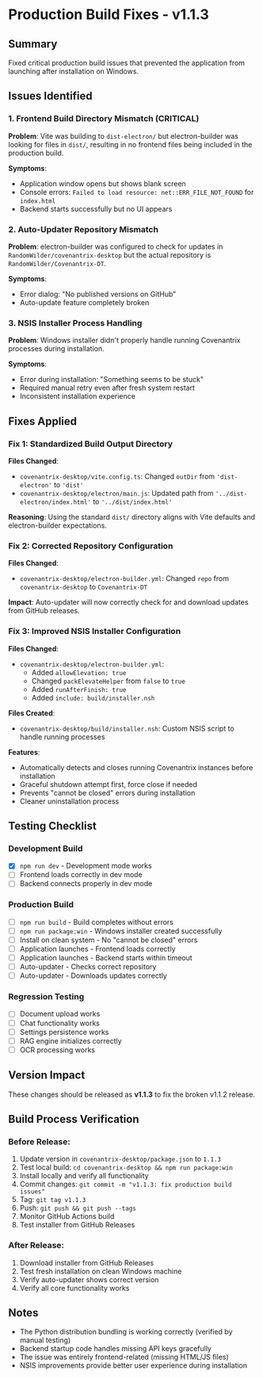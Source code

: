 # Production Build Fixes - v1.1.3

## Summary
Fixed critical production build issues that prevented the application from launching after installation on Windows.

## Issues Identified

### 1. Frontend Build Directory Mismatch (CRITICAL)
**Problem**: Vite was building to `dist-electron/` but electron-builder was looking for files in `dist/`, resulting in no frontend files being included in the production build.

**Symptoms**:
- Application window opens but shows blank screen
- Console errors: `Failed to load resource: net::ERR_FILE_NOT_FOUND` for `index.html`
- Backend starts successfully but no UI appears

### 2. Auto-Updater Repository Mismatch
**Problem**: electron-builder was configured to check for updates in `RandomWilder/covenantrix-desktop` but the actual repository is `RandomWilder/Covenantrix-DT`.

**Symptoms**:
- Error dialog: "No published versions on GitHub"
- Auto-update feature completely broken

### 3. NSIS Installer Process Handling
**Problem**: Windows installer didn't properly handle running Covenantrix processes during installation.

**Symptoms**:
- Error during installation: "Something seems to be stuck"
- Required manual retry even after fresh system restart
- Inconsistent installation experience

## Fixes Applied

### Fix 1: Standardized Build Output Directory
**Files Changed**:
- `covenantrix-desktop/vite.config.ts`: Changed `outDir` from `'dist-electron'` to `'dist'`
- `covenantrix-desktop/electron/main.js`: Updated path from `'../dist-electron/index.html'` to `'../dist/index.html'`

**Reasoning**: Using the standard `dist/` directory aligns with Vite defaults and electron-builder expectations.

### Fix 2: Corrected Repository Configuration
**Files Changed**:
- `covenantrix-desktop/electron-builder.yml`: Changed `repo` from `covenantrix-desktop` to `Covenantrix-DT`

**Impact**: Auto-updater will now correctly check for and download updates from GitHub releases.

### Fix 3: Improved NSIS Installer Configuration
**Files Changed**:
- `covenantrix-desktop/electron-builder.yml`: 
  - Added `allowElevation: true`
  - Changed `packElevateHelper` from `false` to `true`
  - Added `runAfterFinish: true`
  - Added `include: build/installer.nsh`

**Files Created**:
- `covenantrix-desktop/build/installer.nsh`: Custom NSIS script to handle running processes

**Features**:
- Automatically detects and closes running Covenantrix instances before installation
- Graceful shutdown attempt first, force close if needed
- Prevents "cannot be closed" errors during installation
- Cleaner uninstallation process

## Testing Checklist

### Development Build
- [x] `npm run dev` - Development mode works
- [ ] Frontend loads correctly in dev mode
- [ ] Backend connects properly in dev mode

### Production Build
- [ ] `npm run build` - Build completes without errors
- [ ] `npm run package:win` - Windows installer created successfully
- [ ] Install on clean system - No "cannot be closed" errors
- [ ] Application launches - Frontend loads correctly
- [ ] Application launches - Backend starts within timeout
- [ ] Auto-updater - Checks correct repository
- [ ] Auto-updater - Downloads updates correctly

### Regression Testing
- [ ] Document upload works
- [ ] Chat functionality works
- [ ] Settings persistence works
- [ ] RAG engine initializes correctly
- [ ] OCR processing works

## Version Impact

These changes should be released as **v1.1.3** to fix the broken v1.1.2 release.

## Build Process Verification

### Before Release:
1. Update version in `covenantrix-desktop/package.json` to `1.1.3`
2. Test local build: `cd covenantrix-desktop && npm run package:win`
3. Install locally and verify all functionality
4. Commit changes: `git commit -m "v1.1.3: fix production build issues"`
5. Tag: `git tag v1.1.3`
6. Push: `git push && git push --tags`
7. Monitor GitHub Actions build
8. Test installer from GitHub Releases

### After Release:
1. Download installer from GitHub Releases
2. Test fresh installation on clean Windows machine
3. Verify auto-updater shows correct version
4. Verify all core functionality works

## Notes

- The Python distribution bundling is working correctly (verified by manual testing)
- Backend startup code handles missing API keys gracefully
- The issue was entirely frontend-related (missing HTML/JS files)
- NSIS improvements provide better user experience during installation

